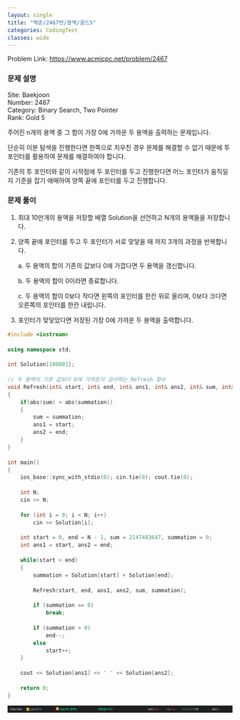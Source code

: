 ```yaml
---
layout: single
title: "백준/2467번/용액/골드5"
categories: CodingTest
classes: wide
---
```


Problem Link: <https://www.acmicpc.net/problem/2467>

### 문제 설명

Site: Baekjoon   
Number: 2467   
Category: Binary Search, Two Pointer   
Rank: Gold 5

주어진 n개의 용액 중 그 합이 가장 0에 가까운 두 용액을 출력하는 문제입니다.

단순히 이분 탐색을 진행한다면 한쪽으로 치우친 경우 문제를 해결할 수 없기 때문에 투 포인터를 활용하여 문제를 해결하여야 합니다.

기존의 투 포인터와 같이 시작점에 두 포인터를 두고 진행한다면 어느 포인터가 움직일 지 기준을 잡기 애매하여 양쪽 끝에 포인터를 두고 진행합니다.

### 문제 풀이

1. 최대 10만개의 용액을 저장할 배열 Solution을 선언하고 N개의 용액들을 저장합니다.

2. 양쪽 끝에 포인터를 두고 두 포인터가 서로 맞닿을 때 까지 3개의 과정을 반복합니다.

    a. 두 용액의 합이 기존의 값보다 0에 가깝다면 두 용액을 갱신합니다.

    b. 두 용액의 합이 0이라면 종료합니다.

    c. 두 용액의 합이 0보다 작다면 왼쪽의 포인터를 한칸 위로 올리며, 0보다 크다면 오른쪽의 포인터를 한칸 내립니다.

3. 포인터가 맞닿았다면 저장된 가장 0에 가까운 두 용액을 출력합니다.

```cpp
#include <iostream>

using namespace std;

int Solution[100001];

// 두 용액이 기존 값보다 0에 가까운지 검사하는 Refresh 함수
void Refresh(int& start, int& end, int& ans1, int& ans2, int& sum, int& summation)
{
	if(abs(sum) > abs(summation))
	{
        sum = summation;
        ans1 = start;
        ans2 = end;
	}
}

int main()
{
    ios_base::sync_with_stdio(0); cin.tie(0); cout.tie(0);

    int N;
    cin >> N;

    for (int i = 0; i < N; i++)
        cin >> Solution[i];

    int start = 0, end = N - 1, sum = 2147483647, summation = 0;
    int ans1 = start, ans2 = end;

    while(start < end)
    {
        summation = Solution[start] + Solution[end];

        Refresh(start, end, ans1, ans2, sum, summation);

        if (summation == 0)
            break;

        if (summation > 0)
            end--;
        else
            start++;
    }

    cout << Solution[ans1] << ' ' << Solution[ans2];

    return 0;
}
```

![백준2467번](/assets/images/CodingTest/백준2467번.PNG)
